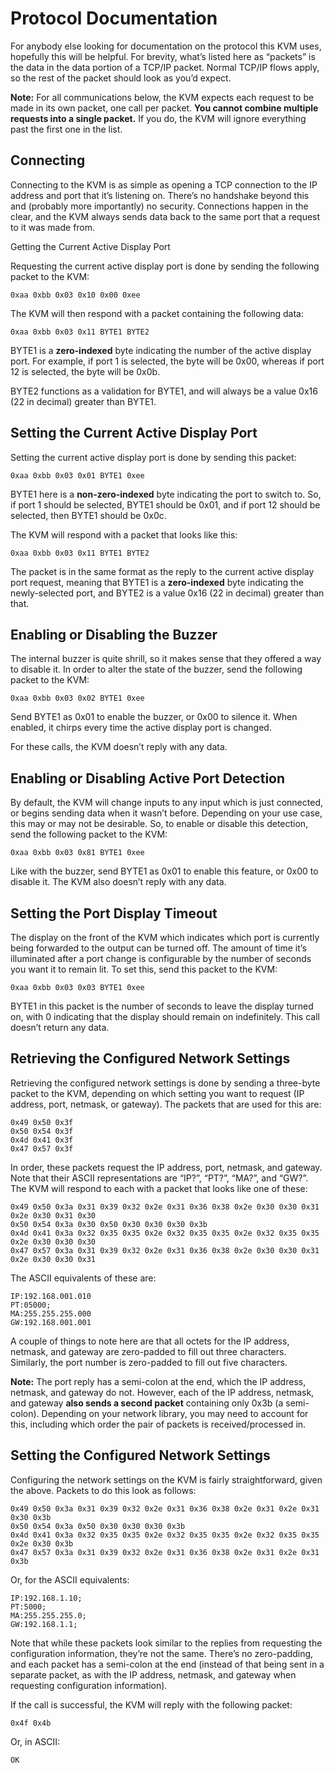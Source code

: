 # Protocol Documentation

For anybody else looking for documentation on the protocol this KVM uses, hopefully this will be helpful.  For brevity, what’s listed here as “packets” is the data in the data portion of a TCP/IP packet.  Normal TCP/IP flows apply, so the rest of the packet should look as you’d expect.

**Note:** For all communications below, the KVM expects each request to be made in its own packet, one call per packet.  **You cannot combine multiple requests into a single packet.**  If you do, the KVM will ignore everything past the first one in the list.

## Connecting

Connecting to the KVM is as simple as opening a TCP connection to the IP address and port that it’s listening on.  There’s no handshake beyond this and (probably more importantly) no security.  Connections happen in the clear, and the KVM always sends data back to the same port that a request to it was made from.

Getting the Current Active Display Port

Requesting the current active display port is done by sending the following packet to the KVM:

    0xaa 0xbb 0x03 0x10 0x00 0xee

The KVM will then respond with a packet containing the following data:

    0xaa 0xbb 0x03 0x11 BYTE1 BYTE2

BYTE1 is a **zero-indexed** byte indicating the number of the active display port.  For example, if port 1 is selected, the byte will be 0x00, whereas if port 12 is selected, the byte will be 0x0b.

BYTE2 functions as a validation for BYTE1, and will always be a value 0x16 (22 in decimal) greater than BYTE1.

## Setting the Current Active Display Port

Setting the current active display port is done by sending this packet:

    0xaa 0xbb 0x03 0x01 BYTE1 0xee

BYTE1 here is a **non-zero-indexed** byte indicating the port to switch to.  So, if port 1 should be selected, BYTE1 should be 0x01, and if port 12 should be selected, then BYTE1 should be 0x0c.

The KVM will respond with a packet that looks like this:

    0xaa 0xbb 0x03 0x11 BYTE1 BYTE2

The packet is in the same format as the reply to the current active display port request, meaning that BYTE1 is a **zero-indexed** byte indicating the newly-selected port, and BYTE2 is a value 0x16 (22 in decimal) greater than that.

## Enabling or Disabling the Buzzer

The internal buzzer is quite shrill, so it makes sense that they offered a way to disable it.  In order to alter the state of the buzzer, send the following packet to the KVM:

    0xaa 0xbb 0x03 0x02 BYTE1 0xee

Send BYTE1 as 0x01 to enable the buzzer, or 0x00 to silence it.  When enabled, it chirps every time the active display port is changed.

For these calls, the KVM doesn’t reply with any data.

## Enabling or Disabling Active Port Detection

By default, the KVM will change inputs to any input which is just connected, or begins sending data when it wasn’t before.  Depending on your use case, this may or may not be desirable.  So, to enable or disable this detection, send the following packet to the KVM:

    0xaa 0xbb 0x03 0x81 BYTE1 0xee

Like with the buzzer, send BYTE1 as 0x01 to enable this feature, or 0x00 to disable it.  The KVM also doesn’t reply with any data.

## Setting the Port Display Timeout

The display on the front of the KVM which indicates which port is currently being forwarded to the output can be turned off.  The amount of time it’s illuminated after a port change is configurable by the number of seconds you want it to remain lit.  To set this, send this packet to the KVM:

    0xaa 0xbb 0x03 0x03 BYTE1 0xee

BYTE1 in this packet is the number of seconds to leave the display turned on, with 0 indicating that the display should remain on indefinitely.  This call doesn’t return any data.

## Retrieving the Configured Network Settings

Retrieving the configured network settings is done by sending a three-byte packet to the KVM, depending on which setting you want to request (IP address, port, netmask, or gateway).  The packets that are used for this are:

    0x49 0x50 0x3f
    0x50 0x54 0x3f
    0x4d 0x41 0x3f
    0x47 0x57 0x3f

In order, these packets request the IP address, port, netmask, and gateway.  Note that their ASCII representations are “IP?”, “PT?”, “MA?”, and “GW?”.  The KVM will respond to each with a packet that looks like one of these:

    0x49 0x50 0x3a 0x31 0x39 0x32 0x2e 0x31 0x36 0x38 0x2e 0x30 0x30 0x31 0x2e 0x30 0x31 0x30
    0x50 0x54 0x3a 0x30 0x50 0x30 0x30 0x30 0x3b
    0x4d 0x41 0x3a 0x32 0x35 0x35 0x2e 0x32 0x35 0x35 0x2e 0x32 0x35 0x35 0x2e 0x30 0x30 0x30
    0x47 0x57 0x3a 0x31 0x39 0x32 0x2e 0x31 0x36 0x38 0x2e 0x30 0x30 0x31 0x2e 0x30 0x30 0x31

The ASCII equivalents of these are:

    IP:192.168.001.010
    PT:05000;
    MA:255.255.255.000
    GW:192.168.001.001

A couple of things to note here are that all octets for the IP address, netmask, and gateway are zero-padded to fill out three characters.  Similarly, the port number is zero-padded to fill out five characters.

**Note:** The port reply has a semi-colon at the end, which the IP address, netmask, and gateway do not.  However, each of the IP address, netmask, and gateway **also sends a second packet** containing only 0x3b (a semi-colon).  Depending on your network library, you may need to account for this, including which order the pair of packets is received/processed in.

## Setting the Configured Network Settings

Configuring the network settings on the KVM is fairly straightforward, given the above.  Packets to do this look as follows:

    0x49 0x50 0x3a 0x31 0x39 0x32 0x2e 0x31 0x36 0x38 0x2e 0x31 0x2e 0x31 0x30 0x3b
    0x50 0x54 0x3a 0x50 0x30 0x30 0x30 0x3b
    0x4d 0x41 0x3a 0x32 0x35 0x35 0x2e 0x32 0x35 0x35 0x2e 0x32 0x35 0x35 0x2e 0x30 0x3b
    0x47 0x57 0x3a 0x31 0x39 0x32 0x2e 0x31 0x36 0x38 0x2e 0x31 0x2e 0x31 0x3b

Or, for the ASCII equivalents:

    IP:192.168.1.10;
    PT:5000;
    MA:255.255.255.0;
    GW:192.168.1.1;

Note that while these packets look similar to the replies from requesting the configuration information, they’re not the same.  There’s no zero-padding, and each packet has a semi-colon at the end (instead of that being sent in a separate packet, as with the IP address, netmask, and gateway when requesting configuration information).

If the call is successful, the KVM will reply with the following packet:

    0x4f 0x4b

Or, in ASCII:

    OK
